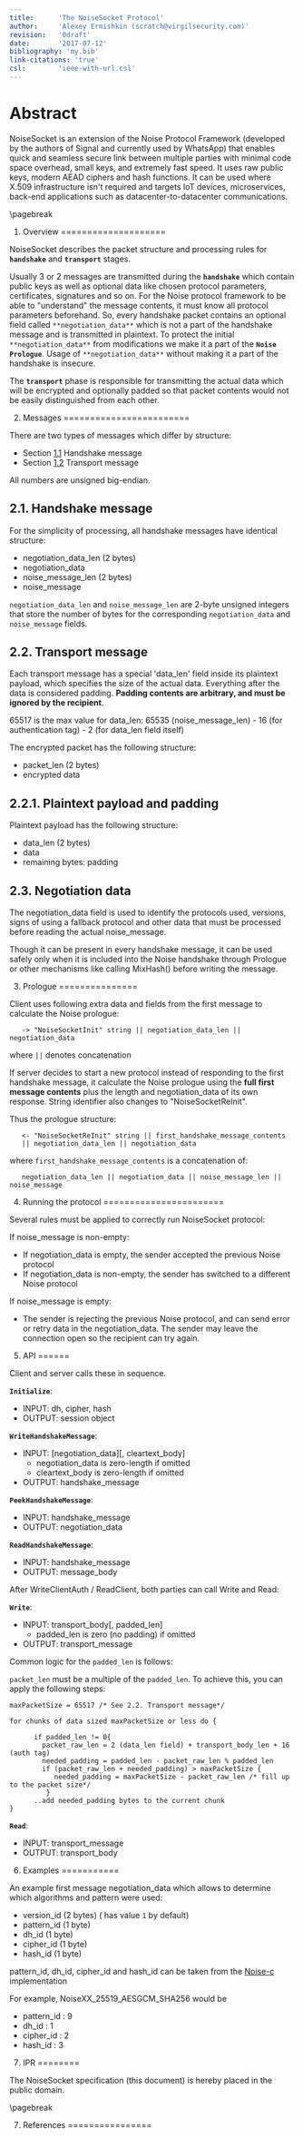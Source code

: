 ```yaml
---
title:      'The NoiseSocket Protocol'
author:     'Alexey Ermishkin (scratch@virgilsecurity.com)'
revision:   '0draft'
date:       '2017-07-12'
bibliography: 'my.bib'
link-citations: 'true'
csl:        'ieee-with-url.csl'
---
```


**Abstract**
========================

NoiseSocket is an extension of the Noise Protocol Framework 
(developed by the authors of Signal and currently used by WhatsApp) that enables quick and seamless secure link
between multiple parties with minimal code space overhead, small keys, and extremely fast speed. It uses raw public keys,
modern AEAD ciphers and hash functions. It can be used where X.509 infrastructure isn't required and targets IoT devices, 
microservices, back-end applications such as datacenter-to-datacenter communications.


\pagebreak


1. Overview
====================

NoiseSocket describes the packet structure and processing rules for **`handshake`** and **`transport`** stages.

Usually 3 or 2 messages are transmitted during the **`handshake`** which contain public keys as well as optional data like
chosen protocol parameters, certificates, signatures and so on.
For the Noise protocol framework to be able to "understand" the message contents, it must know all protocol parameters 
beforehand. So, every handshake packet contains an optional field called `**negotiation_data**` which is not a part of the
handshake message and is transmitted in plaintext. To protect the initial `**negotiation_data**` from modifications
we make it a part of the **`Noise Prologue`**. Usage of `**negotiation_data**` without making it a part of the handshake
is insecure.

The **`transport`** phase is responsible for transmitting the actual data which will be encrypted and optionally padded 
so that packet contents would not be easily distinguished from each other.


2. Messages
========================

There are two types of messages which differ by structure:

   * Section [1.1](handshake-message) Handshake message
   * Section [1.2](transport-message) Transport message
   
All numbers are unsigned big-endian.

2.1. Handshake message
--------------------------------
 
For the simplicity of processing, all handshake messages have identical structure:

 - negotiation_data_len (2 bytes)
 - negotiation_data
 - noise_message_len (2 bytes)
 - noise_message

`negotiation_data_len` and `noise_message_len` are 2-byte unsigned integers that store the number of bytes for the
corresponding `negotiation_data` and `noise_message` fields.

2.2. Transport message
------------------------- 

Each transport message has a special 'data_len' field inside its plaintext payload,
which specifies the size of the actual data. Everything after the data is considered padding.
**Padding contents are arbitrary, and must be ignored by the recipient**.


65517 is the max value for data_len:
65535 (noise_message_len) - 16 (for authentication tag) - 2 (for data_len field itself)

The encrypted packet has the following structure:

 - packet_len (2 bytes)
 - encrypted data

2.2.1. Plaintext payload and padding
------------------------------------

Plaintext payload has the following structure:

 - data_len (2 bytes)
 - data
 - remaining bytes: padding
 
2.3. Negotiation data
--------------------

The negotiation_data field is used to identify the protocols used, versions, signs of using a fallback protocol
and other data that must be processed before reading the actual noise_message.

Though it can be present in every handshake message, it can be used safely only when it is included into the 
Noise handshake through Prologue or other mechanisms like calling MixHash() before writing the message.


3. Prologue
===============
  
Client uses following extra data and fields from the first message to calculate the Noise prologue:
 
       -> "NoiseSocketInit" string || negotiation_data_len || negotiation_data

where `||` denotes concatenation
 
 
If server decides to start a new protocol instead of responding to the first handshake message, it calculate the Noise
prologue using the **full first message contents** plus the length and negotiation_data of its own response. 
String identifier also changes to "NoiseSocketReInit".

Thus the prologue structure:

       <- "NoiseSocketReInit" string || first_handshake_message_contents 
       || negotiation_data_len || negotiation_data
 
where `first_handshake_message_contents` is a concatenation of:

       negotiation_data_len || negotiation_data || noise_message_len || noise_message

4. Running the protocol
=======================

Several rules must be applied to correctly run NoiseSocket protocol:


If noise_message is non-empty:
  - If negotiation_data is empty, the sender accepted the previous
Noise protocol
  - If negotiation_data is non-empty, the sender has switched to a
different Noise protocol

If noise_message is empty:
 - The sender is rejecting the previous Noise protocol, and can send
error or retry data in the negotiation_data. The sender may leave the
connection open so the recipient can try again.


5. API
======

Client and server calls these in sequence.

**`Initialize`**:

 * INPUT: dh, cipher, hash
 * OUTPUT: session object

**`WriteHandshakeMessage`**:

 * INPUT: [negotiation_data][, cleartext_body]
    - negotiation_data is zero-length if omitted
    - cleartext_body is zero-length if omitted
 * OUTPUT: handshake_message

**`PeekHandshakeMessage`**:

 * INPUT: handshake_message
 * OUTPUT: negotiation_data

**`ReadHandshakeMessage`**:

 * INPUT: handshake_message
 * OUTPUT: message_body


After WriteClientAuth / ReadClient, both parties can call Write and Read:

**`Write`**:

 * INPUT: transport_body[, padded_len]
    - padded_len is zero (no padding) if omitted
 * OUTPUT: transport_message
 
 Common logic for the `padded_len` is follows:
 
 `packet_len` must be a multiple of the `padded_len`. To achieve this, you can apply the following steps:
 

~~~~~~~
maxPacketSize = 65517 /* See 2.2. Transport message*/

for chunks of data sized maxPacketSize or less do {

      if padded_len != 0{
        packet_raw_len = 2 (data_len field) + transport_body_len + 16 (auth tag)
        needed_padding = padded_len - packet_raw_len % padded_len 
        if (packet_raw_len + needed_padding) > maxPacketSize {
           needed_padding = maxPacketSize - packet_raw_len /* fill up to the packet size*/
         }
      ..add needed_padding bytes to the current chunk
}
~~~~~~~


**`Read`**:

 * INPUT: transport_message
 * OUTPUT: transport_body

 
 
6. Examples
===========

An example first message negotiation_data which allows to determine which algorithms and pattern were used:

 - version_id  (2 bytes) ( has value `1` by default)
 - pattern_id  (1 byte)
 - dh_id       (1 byte)
 - cipher_id   (1 byte)
 - hash_id     (1 byte)


pattern_id, dh_id, cipher_id and hash_id can be taken from the [Noise-c](https://github.com/rweather/noise-c/blob/master/include/noise/protocol/constants.h) implementation

For example, NoiseXX_25519_AESGCM_SHA256 would be

 - pattern_id : 9
 - dh_id : 1
 - cipher_id : 2
 - hash_id : 3



7. IPR
========

The NoiseSocket specification (this document) is hereby placed in the public domain.

\pagebreak

7.  References
================